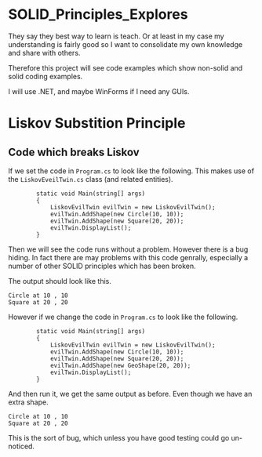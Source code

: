 # SOLID_Principles_Explores

They say they best way to learn is teach. Or at least in my case my understanding is fairly good so I want to consolidate my own knowledge and share with others.

Therefore this project will see code examples which show non-solid and solid coding examples.

I will use .NET, and maybe WinForms if I need any GUIs.

# Liskov Substition Principle

## Code which breaks Liskov

If we set the code in ```Program.cs``` to look like the following. This makes use of the ```LiskovEveilTwin.cs``` class (and related entities).
```
        static void Main(string[] args)
        {
            LiskovEvilTwin evilTwin = new LiskovEvilTwin();
            evilTwin.AddShape(new Circle(10, 10));
            evilTwin.AddShape(new Square(20, 20));
            evilTwin.DisplayList();
        }
```

Then we will see the code runs without a problem. However there is a bug hiding. In fact there are may problems with this code genrally, especially a number of other SOLID principles which has been broken.

The output should look like this.
```
Circle at 10 , 10
Square at 20 , 20
```

However if we change the code in ```Program.cs``` to look like the following.
```
        static void Main(string[] args)
        {
            LiskovEvilTwin evilTwin = new LiskovEvilTwin();
            evilTwin.AddShape(new Circle(10, 10));
            evilTwin.AddShape(new Square(20, 20));
            evilTwin.AddShape(new GeoShape(20, 20));
            evilTwin.DisplayList();
        }
```

And then run it, we get the same output as before. Even though we have an extra shape.
```
Circle at 10 , 10
Square at 20 , 20
```

This is the sort of bug, which unless you have good testing could go un-noticed.

